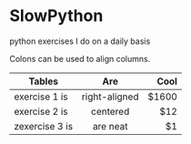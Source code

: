 # SlowPython

python exercises I do on a daily basis

Colons can be used to align columns.

| Tables        | Are           | Cool  |
| ------------- |:-------------:| -----:|
| exercise 1 is      | right-aligned | $1600 |
| exercise 2 is      | centered      |   $12 |
| zexercise 3 is  | are neat      |    $1 |
